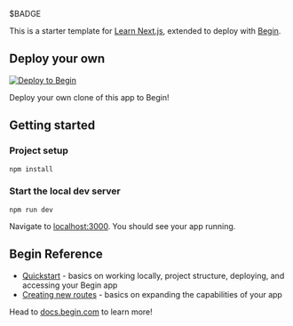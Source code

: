 

$BADGE

This is a starter template for [Learn Next.js](https://nextjs.org/learn), extended to deploy with [Begin](https://begin.com).

## Deploy your own

[![Deploy to Begin](https://static.begin.com/deploy-to-begin.svg)](https://begin.com/apps/create?template=https://github.com/begin-examples/nextjs-blog)

Deploy your own clone of this app to Begin!

## Getting started

### Project setup

```
npm install
```

### Start the local dev server

```
npm run dev
```

Navigate to [localhost:3000](http://localhost:3000). You should see your app running.

## Begin Reference

- [Quickstart](https://docs.begin.com/en/guides/quickstart/) - basics on working locally, project structure, deploying, and accessing your Begin app
- [Creating new routes](https://docs.begin.com/en/functions/creating-new-functions) - basics on expanding the capabilities of your app

Head to [docs.begin.com](https://docs.begin.com/) to learn more!
